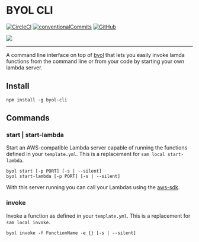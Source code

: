 # BYOL CLI

[![CircleCI](https://img.shields.io/circleci/build/github/Swydo/byol/master.svg?label=circleci&style=flat-square)](https://circleci.com/gh/Swydo/custom-integrations) [![conventionalCommits](https://img.shields.io/badge/conventional%20commits-1.0.0-yellow.svg?style=flat-square)](https://conventionalcommits.org) [![GitHub](https://img.shields.io/github/license/Swydo/custom-integrations.svg?style=flat-square)](https://github.com/Swydo/custom-integrations/blob/master/LICENSE)

<img src="https://user-images.githubusercontent.com/2283434/52522860-25eee400-2c8b-11e9-8602-f8de0d158600.png">

---

A command line interface on top of [byol](../byol) that lets you easily invoke lamda functions from the command line or from
your code by starting your own lambda server.

## Install

```shell script
npm install -g byol-cli
```

## Commands

### start | start-lambda

Start an AWS-compatible Lambda server capable of running the functions defined in your `template.yml`. This is a
replacement for `sam local start-lambda`.

```shell script
byol start [-p PORT] [-s | --silent]
byol start-lambda [-p PORT] [-s | --silent]
```

With this server running you can call your Lambdas using the [aws-sdk](https://github.com/aws/aws-sdk-js).

### invoke

Invoke a function as defined in your `template.yml`. This is a replacement for `sam local invoke`.

```shell script
byol invoke -f FunctionName -e {} [-s | --silent]
```
